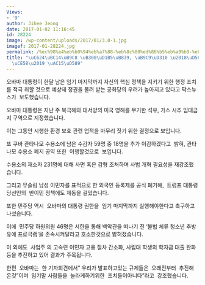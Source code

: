 ```yaml
---
Views:
- '9'
author: Jihee Jeong
date: 2017-01-02 11:16:45
id: 28224
image: /wp-content/uploads/2017/01/3.0-1.jpg
imagef: 2017-01-28224.jpg
permalink: /%ec%98%a4%eb%b0%94%eb%a7%88-%eb%8c%80%ed%86%b5%eb%a0%b9-%eb%a7%89%ed%8c%90-%ed%96%89%ec%a0%95%ec%a1%b0%ec%b9%98-%ea%b0%95%ed%96%89/
title: "\uC624\uBC14\uB9C8 \uB300\uD1B5\uB839, \uB9C9\uD310 \u2018\uD589\uC815\uC870\
  \uCE58\u2019 \uAC15\uD589"
---
```


오바마 대통령이 한달 남은 임기 마지막까지 자신의 핵심 정책을 지키기 위한 행정 조치를 적극 취할 것으로 예상돼 정권을 물려 받는 공화당의 우려가 높아지고 있다고 팍스뉴스가  보도했습니다.

오바마 대통령은 지난 주 북극해와 대서양의 미국 영해를 무기한 석유, 가스 시추 임대금지 구역으로 지정했습니다.

이는 그동안 시행한 환경 보호 관련 업적을 마무리 짓기 위한 결정으로 보입니다.

또 쿠바 관타나모 수용소에 남은 수감자 59명 중 18명을 추가 이감하겠다고  밝혀, 관타나모 수용소 폐지 공약 또한  이행할것으로  보입니다.

수용소의 재소자 231명에 대해 사면 혹은 감형 조처하며 사법 개혁 필요성을 재강조했습니다.

그리고 무슬림 남성 이민자를 표적으로 한 외국인 등록제를 공식 폐기해,  트럼프 대통령 당선인의  반이민 정책에도 제동을 걸었습니다.

또한 민주당 역시  오바마의 대통령 권한을  임기 마지막까지 실행해야한다고 촉구하고 나섰습니다.

이에  민주당 하원의원 46명은 서한을 통해 백악관을 떠나기 전 ‘불법 체류 청소년 추방유예 프로극램’을 존속시켜달라고 호소한것으로 밝혀졌습니다.

이 외에도  사업주 의 고숙련 이민자 고용 절차 간소화, 사립대 학생의 학자금 대출 완화 등을 추진하고 있어 결과가 주목됩니다.

한편  오바마는  한 기자회견에서” 우리가 발표하고있는 규제들은  오래전부터  추진해온것”이며  임기말 사람들을  놀라게하기위한  조치들이아니다”라고  강조했습니다.